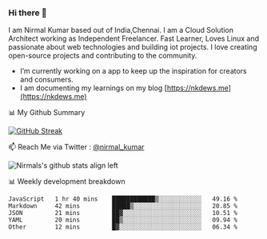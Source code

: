 ### Hi there 👋

 I am Nirmal Kumar based out of India,Chennai. I am a Cloud Solution Architect working as Independent Freelancer. Fast Learner, Loves Linux and passionate about web technologies and building iot projects. I love creating open-source projects and contributing to the community.

- I’m currently working on a app to keep up the inspiration for creators and consumers.
- I am documenting my learnings on my blog [https://nkdews.me](https://nkdews.me)


📊 My Github Summary

[![GitHub Streak](https://github-readme-streak-stats.herokuapp.com?user=nk-gears&theme=dark&hide_border=true&date_format=M%20j%5B%2C%20Y%5D)](https://git.io/streak-stats)


📫 Reach Me via  Twitter : [@nirmal_kumar](https://twitter.com/nirmal_kumar)

![Nirmals's github stats align left](https://github-readme-stats.vercel.app/api?username=nk-gears&show_icons=true)


📊 Weekly development breakdown

<!--START_SECTION:waka-->

```text
JavaScript   1 hr 40 mins    ████████████▒░░░░░░░░░░░░   49.16 %
Markdown     42 mins         █████▒░░░░░░░░░░░░░░░░░░░   20.85 %
JSON         21 mins         ██▓░░░░░░░░░░░░░░░░░░░░░░   10.51 %
YAML         20 mins         ██▒░░░░░░░░░░░░░░░░░░░░░░   09.94 %
Other        12 mins         █▓░░░░░░░░░░░░░░░░░░░░░░░   06.34 %
```

<!--END_SECTION:waka-->


